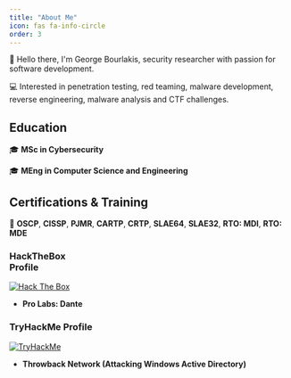 ```yaml
---
title: "About Me"
icon: fas fa-info-circle
order: 3
---
```


:wave: Hello there, I'm George Bourlakis, security researcher with passion for software development.

:computer: Interested in penetration testing, red teaming, malware development, reverse engineering, malware analysis and CTF challenges.

## Education

:mortar_board: <b>MSc in Cybersecurity</b>

:mortar_board: <b>MEng in Computer Science and Engineering</b>

## Certifications & Training

:dart: <b>OSCP</b>, <b>CISSP</b>, <b>PJMR</b>, <b>CARTP</b>, <b>CRTP</b>, <b>SLAE64</b>, <b>SLAE32</b>, <b>RTO: MDI</b>, <b>RTO: MDE</b>  
  
<div style="width:31%;text-align: left;">
    <h3>HackTheBox Profile</h3>
    <a href="https://app.hackthebox.com/users/401452" target="_blank"><img src="https://www.hackthebox.eu/badge/image/401452" alt="Hack The Box"></a></div>

- <b>Pro Labs: Dante</b>

<div style="width:34%;text-align: left;">
    <h3>TryHackMe Profile</h3>
    <a href="https://tryhackme.com/p/geobour98" target="_blank"><img src="https://tryhackme-badges.s3.amazonaws.com/geobour98.png" alt="TryHackMe"></a>
</div>


- <b>Throwback Network (Attacking Windows Active Directory)</b>
